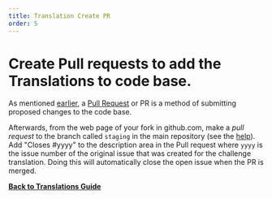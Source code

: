 ```yaml
---
title: Translation Create PR
order: 5
---
```

# Create Pull requests to add the Translations to code base.

As mentioned [earlier](Translation-Translate), a [Pull Request](FreeCodeCamp-Guide-Pull-Request) or PR is a method of submitting proposed changes to the code base.

Afterwards, from the web page of your fork in github.com, make a _pull request_ to the branch called `staging` in the main repository (see the [help](Pull-Request-Contribute)). Add "Closes #yyyy" to the description area in the Pull request where `yyyy` is the issue number of the original issue that was created for the challenge translation. Doing this will automatically close the open issue when the PR is merged.

[**Back to Translations Guide**](Translation-Guide)
